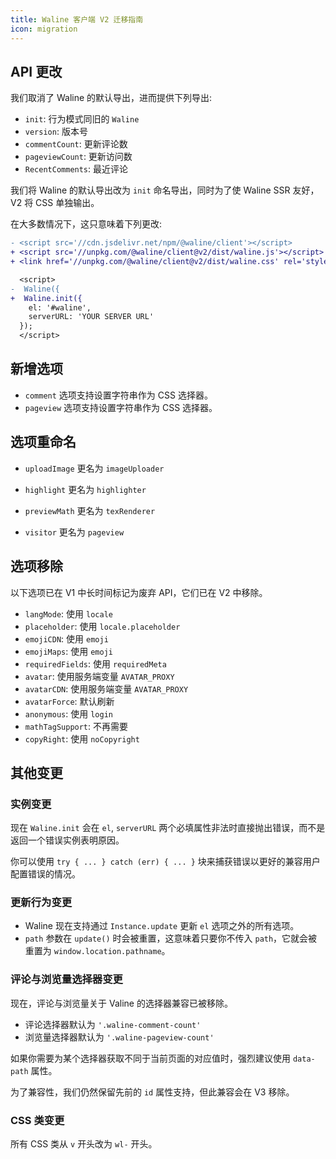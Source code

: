 ```yaml
---
title: Waline 客户端 V2 迁移指南
icon: migration
---
```


## API 更改

我们取消了 Waline 的默认导出，进而提供下列导出:

- `init`: 行为模式同旧的 `Waline`
- `version`: 版本号
- `commentCount`: 更新评论数
- `pageviewCount`: 更新访问数
- `RecentComments`: 最近评论

我们将 Waline 的默认导出改为 `init` 命名导出，同时为了使 Waline SSR 友好，V2 将 CSS 单独输出。

在大多数情况下，这只意味着下列更改:

```diff
- <script src='//cdn.jsdelivr.net/npm/@waline/client'></script>
+ <script src='//unpkg.com/@waline/client@v2/dist/waline.js'></script>
+ <link href='//unpkg.com/@waline/client@v2/dist/waline.css' rel='stylesheet' />

  <script>
-  Waline({
+  Waline.init({
    el: '#waline',
    serverURL: 'YOUR SERVER URL'
  });
  </script>
```

## 新增选项

- `comment` 选项支持设置字符串作为 CSS 选择器。
- `pageview` 选项支持设置字符串作为 CSS 选择器。

## 选项重命名

- `uploadImage` 更名为 `imageUploader`

- `highlight` 更名为 `highlighter`

- `previewMath` 更名为 `texRenderer`

- `visitor` 更名为 `pageview`

## 选项移除

以下选项已在 V1 中长时间标记为废弃 API，它们已在 V2 中移除。

- `langMode`: 使用 `locale`
- `placeholder`: 使用 `locale.placeholder`
- `emojiCDN`: 使用 `emoji`
- `emojiMaps`: 使用 `emoji`
- `requiredFields`: 使用 `requiredMeta`
- `avatar`: 使用服务端变量 `AVATAR_PROXY`
- `avatarCDN`: 使用服务端变量 `AVATAR_PROXY`
- `avatarForce`: 默认刷新
- `anonymous`: 使用 `login`
- `mathTagSupport`: 不再需要
- `copyRight`: 使用 `noCopyright`

## 其他变更

### 实例变更

现在 `Waline.init` 会在 `el`, `serverURL` 两个必填属性非法时直接抛出错误，而不是返回一个错误实例表明原因。

你可以使用 `try { ... } catch (err) { ... }` 块来捕获错误以更好的兼容用户配置错误的情况。

### 更新行为变更

- Waline 现在支持通过 `Instance.update` 更新 `el` 选项之外的所有选项。
- `path` 参数在 `update()` 时会被重置，这意味着只要你不传入 `path`，它就会被重置为 `window.location.pathname`。

### 评论与浏览量选择器变更

现在，评论与浏览量关于 Valine 的选择器兼容已被移除。

- 评论选择器默认为 `'.waline-comment-count'`
- 浏览量选择器默认为 `'.waline-pageview-count'`

如果你需要为某个选择器获取不同于当前页面的对应值时，强烈建议使用 `data-path` 属性。

为了兼容性，我们仍然保留先前的 `id` 属性支持，但此兼容会在 V3 移除。

### CSS 类变更

所有 CSS 类从 `v` 开头改为 `wl-` 开头。
